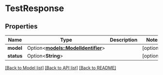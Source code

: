 # TestResponse

## Properties

Name | Type | Description | Notes
------------ | ------------- | ------------- | -------------
**model** | Option<[**models::ModelIdentifier**](ModelIdentifier.md)> |  | [optional]
**status** | Option<**String**> |  | [optional]

[[Back to Model list]](../README.md#documentation-for-models) [[Back to API list]](../README.md#documentation-for-api-endpoints) [[Back to README]](../README.md)


